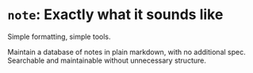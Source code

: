 # `note`: Exactly what it sounds like

Simple formatting, simple tools.

Maintain a database of notes in plain markdown, with no additional spec.
Searchable and maintainable without unnecessary structure.
